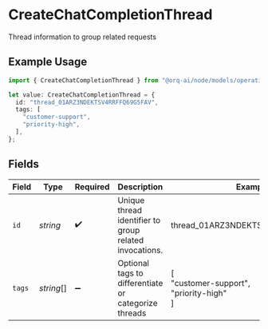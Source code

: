 # CreateChatCompletionThread

Thread information to group related requests

## Example Usage

```typescript
import { CreateChatCompletionThread } from "@orq-ai/node/models/operations";

let value: CreateChatCompletionThread = {
  id: "thread_01ARZ3NDEKTSV4RRFFQ69G5FAV",
  tags: [
    "customer-support",
    "priority-high",
  ],
};
```

## Fields

| Field                                                  | Type                                                   | Required                                               | Description                                            | Example                                                |
| ------------------------------------------------------ | ------------------------------------------------------ | ------------------------------------------------------ | ------------------------------------------------------ | ------------------------------------------------------ |
| `id`                                                   | *string*                                               | :heavy_check_mark:                                     | Unique thread identifier to group related invocations. | thread_01ARZ3NDEKTSV4RRFFQ69G5FAV                      |
| `tags`                                                 | *string*[]                                             | :heavy_minus_sign:                                     | Optional tags to differentiate or categorize threads   | [<br/>"customer-support",<br/>"priority-high"<br/>]    |